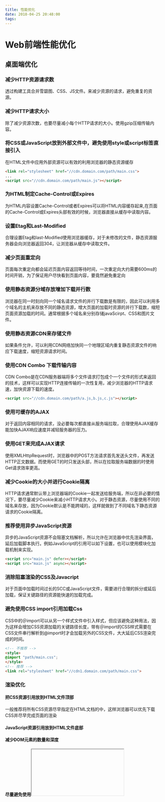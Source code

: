 ```yaml
---
title: 性能优化
date: 2018-04-25 20:48:00
tags:
---
```


# Web前端性能优化

## 桌面端优化

### 减少HTTP资源请求数

透过构建工具合并雪碧图、CSS、JS文件。来减少资源的请求，避免重复的资源。

### 减少HTTP请求大小
    
除了减少资源次数，也要尽量减小每个HTTP请求的大小。使用gzip压缩传输内容。

### 将CSS或JavaScript放到外部文件中，避免使用style或script标签直接引入

在HTML文件中应用外部资源可以有效的利用浏览器的静态资源缓存

``` html
<link rel="stylesheet" href="//cdn.domain.com/path/main.css">
...
<script src="//cdn.domain.com/path/main.js"></script>
```
### 为HTML制定Cache-Control或Expires

为HTML内容设置Cache-Control或者Expires可以将HTML内容缓存起来,在页面的Cache-Control或Expires头部有效的时候，浏览器直接从缓存中读取内容。

### 设置Etag和Last-Modified

合理设置Etag和last-Modified使用浏览器缓存，对于未修改的文件，静态资源服务器会向浏览器返回304，让浏览器从缓存中读取文件。

### 减少页面重定向

页面每次重定向都会延迟页面内容返回等待时间，一次重定向大约需要600ms的时间开销，为了保证用户尽快看到页面内容，要竟然避免重定向

### 使用静态资源分域存放增加下载并行数

浏览器在同一时刻向同一个域名请求文件的并行下载数是有限的，因此可以利用多个域名的主机来存放不同的静态资源，增大页面的加载时资源的并行下载数，缩短页面资源加载的时间。通常根据多个域名来分别存储javaScirpt、CSS和图片文件。

### 使用静态资源CDN来存储文件

如果条件允许，可以利用CDN网络加快同一个地理区域内重复静态资源文件的响应下载速度，缩短资源请求时间。

### 使用CDN Combo 下载传输内容

CDN Combo是在CDN服务器端将多个文件请求打包成个一个文件的形式来返回的技术，这样可以实现HTTP连接传输的一次性复用，减少浏览器的HTTP请求速，加快资源下载的速度。

```html
<script src="//cdn.domain.com/path/a.js,b.js,c.js"></script>
```

### 使用可缓存的AJAX

对于返回内容相同的请求，没必要每次都直接从服务端拉取，合理使用AJAX缓存能加快AJAX响应速度并减轻服务器的压力。

### 使用GET来完成AJAX请求

使用XMLHttpRequest时，浏览器中的POST方法请求首先发送头文件，再发送HTTP正文数据。而使用GET的时只发送头部，所以在拉取服务端数据的时使用Get请求效率更高。

### 减少Cookie的大小并进行Cookie隔离

HTTP请求通常默认带上浏览器端的Cookie一起发送给服务端，所以在非必要的情况下，要尽量减少Cookie来减小HTTP请求大小。对于静态资源，尽量使用不同的域名来存放，因为Cookie默认是不能跨域的，这样就做到了不同域名下静态资源请求的Cookie隔离。

### 推荐使用异步JavaScript资源

异步的JavaScript资源不会阻塞文档解析，所以允许在浏览器中优先渲染界面，延后加载脚本执行。例如JavaScript的引用可以如下设置，也可以使用模块化加载机制来实现。

```html
<script src="main.js" defer></script>
<script src="main.js" async></script>
```

### 消除阻塞渲染的CSS及Javacript

对于页面中加载时间过长的SCC或JavaScript文件，需要进行合理的拆分或延后加载，保证关键路径的资源能快速的加载完成。

### 避免使用CSS import引用加载Css

CSS中的＠import可以从另一个样式文件中引入样式，但应该避免这种用法，因为这样会增加CSS资源加载的关键路径长度，带有＠import的CSS样式需要在CSS文件串行解析到@import时才会加载另外的CSS文件，大大延后CSS渲染完成的时间。

```html
<!-- 不推荐 -->
<style>
@import "path/main.css";
</style>
<!-- 推荐 -->
<link rel="stylesheet" href="//cdn1.domain.com/path/main.css">
```

### 渲染优化

#### 把CSS资源引用放到HTML文件顶部

一般推荐将所有CSS资源尽早指定在HTML文档的<head>中，这样浏览器可以优先下载CSS并尽早完成页面的渲染

#### JavaScript资源引用放到HTML文件底部

#### 减少DOM元素的数量和深度

#### 尽量避免使用<table> <iframe>等慢元素
